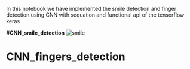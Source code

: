 In this notebook we have implemented the smile detection and finger detection using CNN with sequation and functional api of the tensorflow keras

**#CNN_smile_detection**
 ![smile](https://github.com/ajithpinninti/CNN_fingers_detection/blob/main/images/smile.png)

# CNN_fingers_detection
